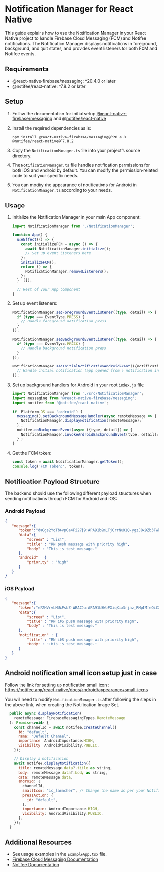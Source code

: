 # Notification Manager for React Native

This guide explains how to use the Notification Manager in your React Native project to handle Firebase Cloud Messaging (FCM) and Notifee notifications. The Notification Manager displays notifications in foreground, background, and quit states, and provides event listeners for both FCM and Notifee events.

## Requirements

- @react-native-firebase/messaging: ^20.4.0 or later
- @notifee/react-native: ^7.8.2 or later

## Setup

1. Follow the documentation for initial setup [@react-native-firebase/messaging](https://rnfirebase.io/messaging/usage) and [@notifee/react-native](https://notifee.app/react-native/docs/overview)

2. Install the required dependencies as is:

   ```
   npm install @react-native-firebase/messaging@^20.4.0 @notifee/react-native@^7.8.2
   ```

3. Copy the `NotificationManager.ts` file into your project's source directory.
4. The `NotificationManager.ts` file handles notification permissions for both iOS and Android by default. You can modify the permission-related code to suit your specific needs.
5. You can modify the appearance of notifications for Android in `NotificationManager.ts` according to your needs.

## Usage

1. Initialize the Notification Manager in your main App component:

   ```typescript
   import NotificationManager from './NotificationManager';

   function App() {
     useEffect(() => {
       const initializeFCM = async () => {
         await NotificationManager.initialize();
         // Set up event listeners here
       };
       initializeFCM();
       return () => {
         NotificationManager.removeListeners();
       };
     }, []);

     // Rest of your App component
   }
   ```

2. Set up event listeners:

   ```typescript
   NotificationManager.setForegroundEventListener((type, detail) => {
     if (type === EventType.PRESS) {
       // Handle foreground notification press
     }
   });

   NotificationManager.setBackgroundEventListener((type, detail) => {
     if (type === EventType.PRESS) {
       // Handle background notification press
     }
   });

   NotificationManager.setInitialNotificationAndroidEvent(({notification, pressAction}) => {
     // Handle initial notification (app opened from a notification in android)
   });
   ```

3. Set up background handlers for Android in your root `index.js` file:

   ```javascript
   import NotificationManager from './src/NotificationManager';
   import messaging from '@react-native-firebase/messaging';
   import notifee from '@notifee/react-native';

   if (Platform.OS === 'android') {
     messaging().setBackgroundMessageHandler(async remoteMessage => {
       NotificationManager.displayNotification(remoteMessage);
     });
     notifee.onBackgroundEvent(async ({type, detail}) => {
       NotificationManager.invokeAndroidBackgroundEvent(type, detail);
     });
   }
   ```

4. Get the FCM token:

   ```typescript
   const token = await NotificationManager.getToken();
   console.log('FCM Token:', token);
   ```

## Notification Payload Structure

The backend should use the following different payload structures when sending notifications through FCM for Android and iOS:

### Android Payload

```json
{
   "message":{
      "token":"duCgs2YqTb6vpGa4Fi27j9:APA91bGmLTjCrrNu01Q-ygzJ8x9Zb3FwkUgO1fuJyNl7Lg--boWt0AcUpO1NXQtJj5twc3WYclddvFTfB6u8gY6YbRUkm6QDPE73M1DbQ1sqg5l4ztoq926bdtkv1J6FOcR8nBIp4o3I",
      "data":{
          "screen" : "List",
          "title" : "RN push message with priority high",
          "body" : "This is test message."
      },
      "android" : {
          "priority" : "high"
      }
   }
}
```

### iOS Payload

```json
{
   "message":{
      "token":"eFZHVrvLMUAPsbZ-WRACQu:APA91bHWoPXiqXix3rjaz_RMpIMfeQiCZ1o9iOGwplJ0QWX_UyvaBBiJGrcV8HeLvWruqGJgQ0CKjOqatj29-UcFb_m5I5vAJqqABtmGBYXvDMWpedard7u2_lrStHQGI_QisWBa6f2a",
      "data":{
          "screen" : "List",
          "title" : "RN iOS push message with priority high",
          "body" : "This is test message."
      },
      "notification" : {
          "title" : "RN iOS push message with priority high",
          "body" : "This is test message."
      }
   }
}
```

## Android notification small icon setup just in case

Follow the link for setting up notification small icon :
https://notifee.app/react-native/docs/android/appearance#small-icons

You will need to modify `NotificationManager.ts` after following the steps in the above link, when creating the Notification Image Set.

```javascript
  public async displayNotification(
    remoteMessage: FirebaseMessagingTypes.RemoteMessage
  ): Promise<void> {
    const channelId = await notifee.createChannel({
      id: "default",
      name: "Default Channel",
      importance: AndroidImportance.HIGH,
      visibility: AndroidVisibility.PUBLIC,
    });

    // Display a notification
    await notifee.displayNotification({
      title: remoteMessage.data?.title as string,
      body: remoteMessage.data?.body as string,
      data: remoteMessage.data,
      android: {
        channelId,
        smallIcon: "ic_launcher", // Change the name as per your Notifications Image Set ,followed by above link 
        pressAction: {
          id: "default",
        },
        importance: AndroidImportance.HIGH,
        visibility: AndroidVisibility.PUBLIC,
      },
    });
  }
```

## Additional Resources

- See usage examples in the `ExampleApp.tsx` file.
- [Firebase Cloud Messaging Documentation](https://rnfirebase.io/messaging/usage)
- [Notifee Documentation](https://notifee.app/react-native/docs/overview)